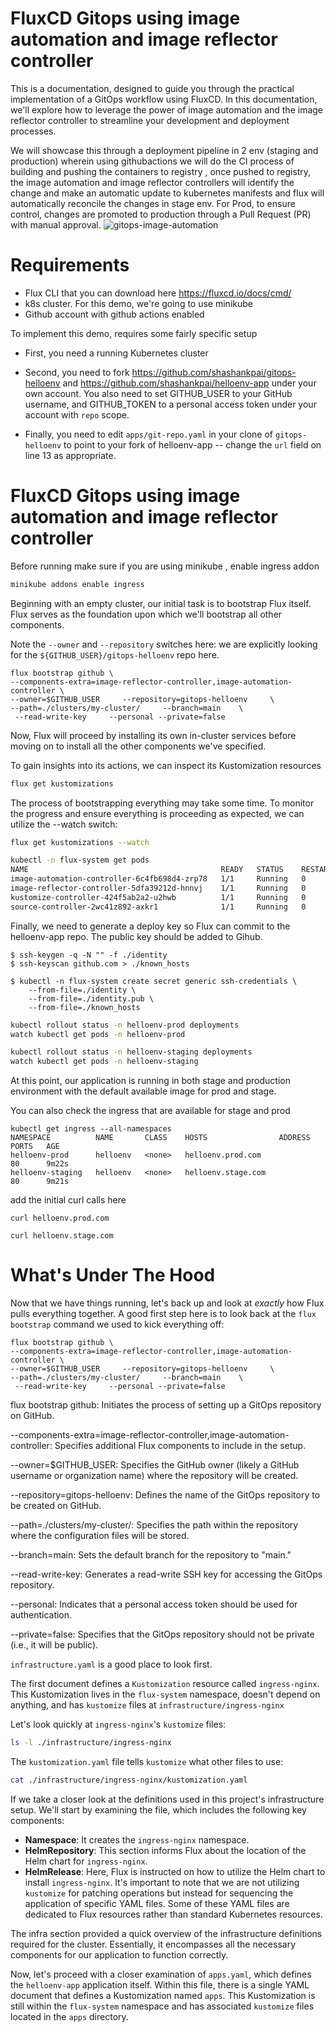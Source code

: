 # FluxCD Gitops using image automation and image reflector controller

This is a documentation, designed to guide you through the practical implementation of a GitOps workflow using FluxCD. In this documentation, we'll explore how to leverage the power of image automation and the image reflector controller to streamline your development and deployment processes.

We will showcase this through a deployment pipeline in 2 env (staging and production) wherein using githubactions we will do the CI process of building and pushing the containers to registry , once pushed to registry, the image automation and image reflector controllers will identify the change and make an automatic update to kubernetes manifests and flux will automatically reconcile the changes in stage env. For Prod, to ensure control, changes are promoted to production through a Pull Request (PR) with manual approval.
![gitops-image-automation](https://github.com/shashankpai/gitops-helloenv/assets/24639491/f54850ab-1d8a-41d7-b197-4d20530f3046)



# Requirements
- Flux CLI that you can download here https://fluxcd.io/docs/cmd/
- k8s cluster. For this demo, we're going to use minikube
- Github account with github actions enabled

To implement this demo, requires some fairly specific setup

- First, you need a running Kubernetes cluster

- Second, you need to fork https://github.com/shashankpai/gitops-helloenv and
  https://github.com/shashankpai/helloenv-app under your own account. You 
  also need to set GITHUB_USER to your GitHub username, and GITHUB_TOKEN to a
  personal access token under your account with `repo` scope.

- Finally, you need to edit `apps/git-repo.yaml` in your clone of
  `gitops-helloenv` to point to your fork of helloenv-app -- change the `url`
  field on line 13 as appropriate.

# FluxCD Gitops using image automation and image reflector controller

Before running make sure if you are using minikube , enable ingress addon

```bash
minikube addons enable ingress
```

Beginning with an empty cluster, our initial task is to bootstrap Flux itself. Flux serves as the foundation upon which we'll bootstrap all other components.

Note the `--owner` and `--repository` switches here: we are explicitly looking
for the `${GITHUB_USER}/gitops-helloenv` repo here.

```
flux bootstrap github \ 
--components-extra=image-reflector-controller,image-automation-controller \
--owner=$GITHUB_USER     --repository=gitops-helloenv     \
--path=./clusters/my-cluster/     --branch=main    \
 --read-write-key     --personal --private=false
```
Now, Flux will proceed by installing its own in-cluster services before moving on to install all the other components we've specified.

To gain insights into its actions, we can inspect its Kustomization resources

```bash
flux get kustomizations
```

The process of bootstrapping everything may take some time. To monitor the progress and ensure everything is proceeding as expected, we can utilize the --watch switch:

```bash
flux get kustomizations --watch
```
```bash
kubectl -n flux-system get pods
NAME                                           READY   STATUS    RESTARTS   AGE
image-automation-controller-6c4fb698d4-zrp78   1/1     Running   0          29s
image-reflector-controller-5dfa39212d-hnnvj    1/1     Running   0          29s
kustomize-controller-424f5ab2a2-u2hwb          1/1     Running   0          29s
source-controller-2wc41z892-axkr1              1/1     Running   0          29s
```
Finally, we need to generate a deploy key so Flux can commit to the helloenv-app repo. The public key should be added to Gihub.

```
$ ssh-keygen -q -N "" -f ./identity
$ ssh-keyscan github.com > ./known_hosts

$ kubectl -n flux-system create secret generic ssh-credentials \
    --from-file=./identity \
    --from-file=./identity.pub \
    --from-file=./known_hosts
```

```bash
kubectl rollout status -n helloenv-prod deployments
watch kubectl get pods -n helloenv-prod

kubectl rollout status -n helloenv-staging deployments
watch kubectl get pods -n helloenv-staging
```
<!-- @clear -->

At this point, our application is running in both stage and production environment with the default available image for prod and stage.

You can also check the ingress that are available for stage and prod 

```
kubectl get ingress --all-namespaces
NAMESPACE          NAME       CLASS    HOSTS                ADDRESS   PORTS   AGE
helloenv-prod      helloenv   <none>   helloenv.prod.com              80      9m22s
helloenv-staging   helloenv   <none>   helloenv.stage.com             80      9m21s
```

add the initial curl calls here 

```
curl helloenv.prod.com

curl helloenv.stage.com
```

# What's Under The Hood

Now that we have things running, let's back up and look at _exactly_ how Flux
pulls everything together. A good first step here is to look back at the `flux
bootstrap` command we used to kick everything off:

```
flux bootstrap github \ 
--components-extra=image-reflector-controller,image-automation-controller \
--owner=$GITHUB_USER     --repository=gitops-helloenv     \
--path=./clusters/my-cluster/     --branch=main    \
 --read-write-key     --personal --private=false
```

flux bootstrap github: Initiates the process of setting up a GitOps repository on GitHub.

--components-extra=image-reflector-controller,image-automation-controller: Specifies additional Flux components to include in the setup.

--owner=$GITHUB_USER: Specifies the GitHub owner (likely a GitHub username or organization name) where the repository will be created.

--repository=gitops-helloenv: Defines the name of the GitOps repository to be created on GitHub.

--path=./clusters/my-cluster/: Specifies the path within the repository where the configuration files will be stored.

--branch=main: Sets the default branch for the repository to "main."

--read-write-key: Generates a read-write SSH key for accessing the GitOps repository.

--personal: Indicates that a personal access token should be used for authentication.

--private=false: Specifies that the GitOps repository should not be private (i.e., it will be public).


`infrastructure.yaml` is a good place to look first.

The first document defines a `Kustomization` resource called `ingress-nginx`.
This Kustomization lives in the `flux-system` namespace, doesn't depend on
anything, and has `kustomize` files at `infrastructure/ingress-nginx`

Let's look quickly at `ingress-nginx`'s `kustomize` files:

```bash
ls -l ./infrastructure/ingress-nginx
```

The `kustomization.yaml` file tells `kustomize` what other files to use:

```bash
cat ./infrastructure/ingress-nginx/kustomization.yaml
```

<!-- @clear -->


If we take a closer look at the definitions used in this project's infrastructure setup. We'll start by examining the file, which includes the following key components:

- **Namespace**: It creates the `ingress-nginx` namespace.
- **HelmRepository**: This section informs Flux about the location of the Helm chart for `ingress-nginx`.
- **HelmRelease**: Here, Flux is instructed on how to utilize the Helm chart to install `ingress-nginx`. It's important to note that we are not utilizing `kustomize` for patching operations but instead for sequencing the application of specific YAML files. Some of these YAML files are dedicated to Flux resources rather than standard Kubernetes resources.

The infra section provided a quick overview of the infrastructure definitions required for the cluster. Essentially, it encompasses all the necessary components for our application to function correctly.

Now, let's proceed with a closer examination of `apps.yaml`, which defines the `helloenv-app` application itself. Within this file, there is a single YAML document that defines a Kustomization named `apps`. This Kustomization is still within the `flux-system` namespace and has associated `kustomize` files located in the `apps` directory.
